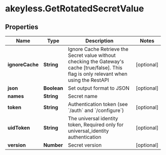 # akeyless.GetRotatedSecretValue

## Properties

Name | Type | Description | Notes
------------ | ------------- | ------------- | -------------
**ignoreCache** | **String** | Ignore Cache Retrieve the Secret value without checking the Gateway&#39;s cache [true/false]. This flag is only relevant when using the RestAPI | [optional] 
**json** | **Boolean** | Set output format to JSON | [optional] 
**names** | **String** | Secret name | 
**token** | **String** | Authentication token (see &#x60;/auth&#x60; and &#x60;/configure&#x60;) | [optional] 
**uidToken** | **String** | The universal identity token, Required only for universal_identity authentication | [optional] 
**version** | **Number** | Secret version | [optional] 


